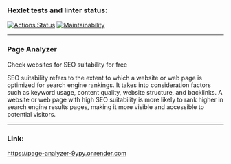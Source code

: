 ### Hexlet tests and linter status:
[![Actions Status](https://github.com/blacksmokezip/python-project-83/workflows/hexlet-check/badge.svg)](https://github.com/blacksmokezip/python-project-83/actions)
[![Maintainability](https://api.codeclimate.com/v1/badges/730216f9a0a98b03b223/maintainability)](https://codeclimate.com/github/blacksmokezip/python-project-83/maintainability)

---

### Page Analyzer
Check websites for SEO suitability for free

SEO suitability refers to the extent to which a website or web page is optimized for search engine rankings. It takes into consideration factors such as keyword usage, content quality, website structure, and backlinks. A website or web page with high SEO suitability is more likely to rank higher in search engine results pages, making it more visible and accessible to potential visitors.

___

### Link:
https://page-analyzer-9ypy.onrender.com